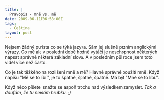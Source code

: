 ```yaml
---
title: |
  Pravopis - mně vs. mě
date: 2009-06-11T06:58:00Z
tags:
  - Čeština
layout: post
---
```

Nejsem žádný purista co se týká jazyka. Sám jej slušně przním anglickými výrazy. Co mě ale v poslední době hodně vytáčí je neschopnost některých napsat správně některá základní slova. A v posledním půl roce jsem toto viděl více než často.

Co je tak těžkého na rozlišení mně a mě? Hlavně správné použití mně. Když napíšu "Mě se to líbí.", je to špatně, špatně, špatně. Má být "Mně se to líbí.".

Když něco píšete, snažte se aspoň trochu nad výsledkem zamyslet. _Tak a doufám, že tu nemám hrubku. ;)_